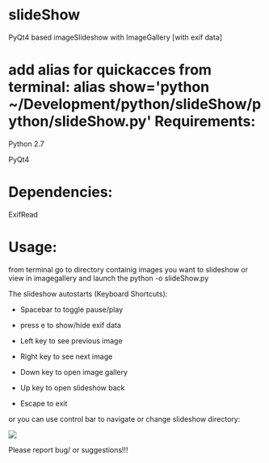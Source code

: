 slideShow
=========

PyQt4 based imageSlideshow with ImageGallery [with exif data]

add alias for quickacces from terminal: alias show='python ~/Development/python/slideShow/python/slideShow.py'
Requirements:
============
Python 2.7 

PyQt4

Dependencies:
============ 

ExifRead

Usage:
=====
from terminal go to directory containig images you want to slideshow or view in imagegallery
and launch the python -o slideShow.py

The slideshow autostarts (Keyboard Shortcuts):
* Spacebar to toggle pause/play

* press e to show/hide exif data

* Left key to see previous image

* Right key to see next image

* Down key to open image gallery

* Up key to open slideshow back

* Escape to exit

or you can use control bar to navigate or change slideshow directory: 

![](https://fbcdn-sphotos-h-a.akamaihd.net/hphotos-ak-ash3/1521566_10202708210403365_1852678861_n.jpg)


Please report bug/ or suggestions!!!


